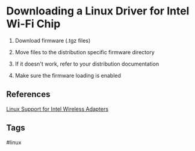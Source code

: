 # Downloading a Linux Driver for Intel Wi-Fi Chip 

1. Download firmware (.tgz files)  

2. Move files to the distribution specific firmware directory  

3. If it doesn't work, refer to your distribution documentation  

4. Make sure the firmware loading is enabled  

## References
[Linux Support for Intel Wireless Adapters](https://www.intel.com/content/www/us/en/support/articles/000005511/wireless.html)  

## Tags
#linux
